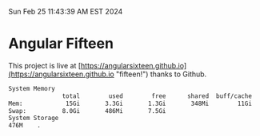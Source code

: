 Sun Feb 25 11:43:39 AM EST 2024

# Angular Fifteen


This project is live at [https://angularsixteen.github.io](https://angularsixteen.github.io "fifteen!") thanks to Github.

```bash
System Memory
               total        used        free      shared  buff/cache   available
Mem:            15Gi       3.3Gi       1.3Gi       348Mi        11Gi        12Gi
Swap:          8.0Gi       486Mi       7.5Gi
System Storage
476M	.
```
```bash
